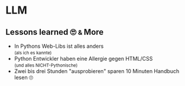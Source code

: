# LLM 
## Lessons learned 🙄 <small> & </small> More

- In Pythons Web-Libs ist alles anders
        <br><small>(als ich es kannte)</small>
-  Python Entwickler haben eine Allergie gegen HTML/CSS
        <br><small>(und alles NICHT-Pythonische)</small>
-  Zwei bis drei Stunden "ausprobieren" sparen 10 Minuten Handbuch lesen 🙄
      